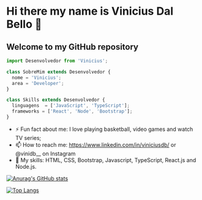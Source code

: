 
# Hi there my name is Vinicius Dal Bello 👋
## Welcome to my GitHub repository

```js
import Desenvolvedor from 'Vinicius';

class SobreMim extends Desenvolvedor {
  nome = 'Vinicius';
  area = 'Developer';
}

class Skills extends Desenvolvedor {
  linguagens  = ['JavaScript', 'TypeScript'];
  frameworks = ['React', 'Node', 'Bootstrap'];
}
```

- ⚡ Fun fact about me: I love playing basketball, video games and watch TV series;
- 📫 How to reach me: https://www.linkedin.com/in/viniciusdb/ or @vinidb__ on Instagram
- 🔧 My skills: HTML, CSS, Bootstrap, Javascript, TypeScript, React.js and Node.js.

[![Anurag's GitHub stats](https://github-readme-stats.vercel.app/api?username=vinidalbello)](https://github.com/anuraghazra/github-readme-stats)

[![Top Langs](https://github-readme-stats.vercel.app/api/top-langs/?username=vinidalbello)](https://github.com/anuraghazra/github-readme-stats)
